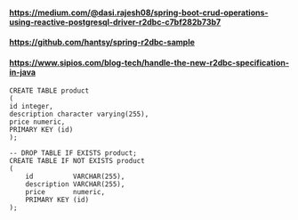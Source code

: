 #### https://medium.com/@dasi.rajesh08/spring-boot-crud-operations-using-reactive-postgresql-driver-r2dbc-c7bf282b73b7
#### https://github.com/hantsy/spring-r2dbc-sample
#### https://www.sipios.com/blog-tech/handle-the-new-r2dbc-specification-in-java
```
CREATE TABLE product
(
id integer,
description character varying(255),
price numeric,
PRIMARY KEY (id)
);
```


```
-- DROP TABLE IF EXISTS product;
CREATE TABLE IF NOT EXISTS product
(
    id          VARCHAR(255),
    description VARCHAR(255),
    price       numeric,
    PRIMARY KEY (id)
);

```
